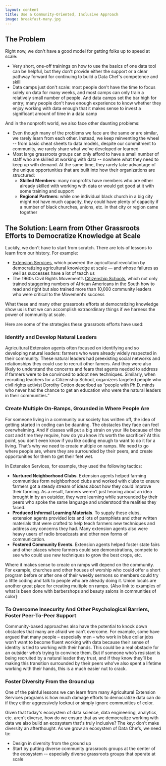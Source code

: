 ```yaml
---
layout: content
title: Use a Community-Oriented, Inclusive Approach
image: breakfast-many.jpg
---
```


## The Problem

Right now, we don't have a good model for getting folks up to speed at scale:
- Very short, one-off trainings on how to use the basics of one data tool can be helpful, but they don't provide either the support or a clear pathway forward for continuing to build a Data Chef's competence and skill
- Data camps just don't scale: most people don't have the time to focus solely on data for many weeks, and most camps can only train a relatively small number of people. And data camps set the bar high for entry; many people don't have enough experience to know whether they enjoy working with data enough that it makes sense to invest a significant amount of time in a data camp

And in the nonprofit world, we also face other daunting problems:
- Even though many of the problems we face are the same or are similar, we rarely learn from each other. Instead, we keep reinventing the wheel --  from basic cheat sheets to data models, despite our commitment to community, we rarely share what we've developed or learned
- Most large grassroots groups can only afford to have a small number of staff who are skilled at working with data -- nowhere what they need to keep up with demand. At the same time, they rarely take advantage of the unique opportunities that are built into how their organizations are structured:
  - __Skilled Members__: many nonprofits have members who are either already skilled with working with data or would get good at it with some training and support
  - __Regional Partners__: while one individual black church in a big city might not have much capacity, they could have plenty of capacity if a number of black churches, unions, etc. in that city or region came together

## The Solution: Learn from Other Grassroots Efforts to Democratize Knowledge at Scale

Luckily, we don't have to start from scratch. There are lots of lessons to learn from our history. For example:
- [Extension Services](https://toolkit.makersall.org/pages/10-intro/30-extension-citizenship-schools.html), which powered the agricultural revolution by democratizing agricultural knowledge at scale — and whose failures as well as successes have a lot of teach us
- The 1960s Civil Rights Movement’s [Citizenship Schools](https://toolkit.makersall.org/pages/70-civic/20-citizenship-schools.html), which not only trained staggering numbers of African Americans in the South how to read and right but also trained more than 10,000 community leaders who were critical to the Movement’s success

What these and many other grassroots efforts at democratizing knowledge show us is that we can accomplish extraordinary things if we harness the power of community at scale.

Here are some of the strategies these grassroots efforts have used:



### Identify and Develop Natural Leaders

Agricultural Extension agents often focused on identifying and so developing natural leaders: farmers who were already widely respected in their community. These natural leaders had preexisting social networks and relationships they could use to recruit other famers. And they were also likely to understand the concerns and fears that agents needed to address if farmers were to be convinced to adopt new techniques.  Similarly, when recruiting teachers for a Citizenship School, organizers targeted people who civil rights activist Dorothy Cotton described as “people with Ph.D. minds who never had the chance to get an education who were the natural leaders in their communities.”

### Create Multiple On-Ramps, Grounded in Where People Are

 For someone living in a community our society has written off, the idea of getting started in coding can be daunting. The obstacles they face can feel overwhelming. And if classes will put a big strain on your life because of the cost and time they require, how do you know it’s worth the sacrifice? At this point, you don’t even know if you like coding enough to want to do it for a living. That’s why we need to create multiple on ramps. We need to go where people are, where they are surrounded by their peers, and create opportunities for them to get their feet wet. 

In Extension Services, for example, they used the following tactics:
-  __Nurtured Neighborhood Clubs__. Extension agents helped farming communities form neighborhood clubs and worked with clubs to ensure farmers got a steady stream of ideas about how they could improve their farming. As a result, farmers weren’t just hearing about an idea brought in by an outsider, they were learning while surrounded by their peers who spoke the same language and understood the realities they faced.
-  __Produced Informal Learning Materials__. To supply these clubs, extension agents provided lots and lots of pamphlets and other written materials that were crafted to help teach farmers new techniques and address any concerns they had. Many extension agents also were heavy users of radio broadcasts and other new forms of communication.
-  __Fostered Community Events__. Extension agents helped foster state fairs and other places where farmers could see demonstrations, compete to see who could use new techniques to grow the best crops, etc.

Where it makes sense to create on ramps will depend on the community. For example, churches and other houses of worship who could offer a short program before or after one of their weekly sermons so members could try a little coding and talk to people who are already doing it. Union locals are another great place for creating multiple on ramps. {Also link to examples of what is been done with barbershops and beauty salons in communities of color}

### To Overcome Insecurity And Other Psychological Barriers, Foster Peer-To-Peer Support

Community-based approaches also have the potential to knock down obstacles that many are afraid we can’t overcome. For example, some have argued that many people – especially men – who work in blue collar jobs won’t want to become fluent working with data because their sense of identity is tied to working with their hands. This could be a real obstacle for an outsider who’s trying to convince them. But if someone who’s resistant is being recruited by a natural leader they trust, and if they know they’ll be making this transition surrounded by their peers who’ve also spent a lifetime working with their hands, this is a much easier nut to crack.

### Foster Diversity From the Ground up

One of the painful lessons we can learn from many Agricultural Extension Services programs is how much damage efforts to democratize data can do if they either aggressively lockout or simply ignore communities of color. 

Given that today's ecosystem of data science, data engineering, analytics, etc. aren't diverse, how do we ensure that as we democratize working with data we also build an ecosystem that's truly inclusive? The key: don't make diversity an afterthought.  As we grow an ecosystem of Data Chefs, we need to:
- Design in diversity from the ground up
- Start by putting diverse community grassroots groups at the center of the ecosystem -- especially diverse grassroots groups that operate at scale
